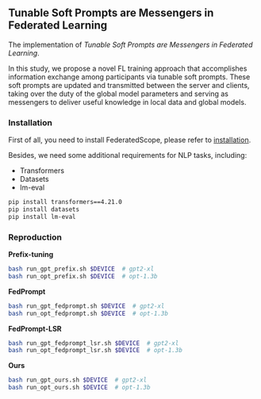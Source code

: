 ## Tunable Soft Prompts are Messengers in Federated Learning
The implementation of *Tunable Soft Prompts are Messengers in Federated Learning*.

In this study, we propose a novel FL training approach that accomplishes information exchange among participants via tunable soft prompts.
These soft prompts are updated and transmitted between the server and clients, taking over the duty of the global model parameters and serving as messengers to deliver useful knowledge in local data and global models.

### Installation
First of all, you need to install FederatedScope, please refer to [installation](https://github.com/alibaba/FederatedScope#step-1-installation).

Besides, we need some additional requirements for NLP tasks, including:
* Transformers
* Datasets
* lm-eval

```bash
pip install transformers==4.21.0
pip install datasets
pip install lm-eval
```

### Reproduction
**Prefix-tuning**
```bash
bash run_gpt_prefix.sh $DEVICE  # gpt2-xl
bash run_opt_prefix.sh $DEVICE  # opt-1.3b
```

**FedPrompt**
```bash
bash run_gpt_fedprompt.sh $DEVICE  # gpt2-xl
bash run_opt_fedprompt.sh $DEVICE  # opt-1.3b
```

**FedPrompt-LSR**
```bash
bash run_gpt_fedprompt_lsr.sh $DEVICE  # gpt2-xl
bash run_opt_fedprompt_lsr.sh $DEVICE  # opt-1.3b
```

**Ours**
```bash
bash run_gpt_ours.sh $DEVICE  # gpt2-xl
bash run_opt_ours.sh $DEVICE  # opt-1.3b
```

